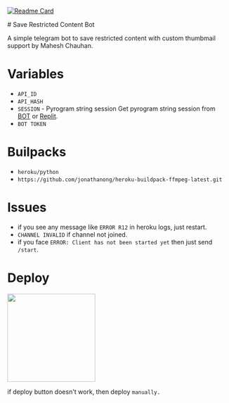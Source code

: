 [![Readme Card](https://github-readme-stats.vercel.app/api/pin/?username=groupdcbots&repo=savecontentbot&theme=tokyonight)](https://github.com/groupdcbots/savecontentbot&bg_color=#24292F)


</h1># Save Restricted Content Bot

A simple telegram bot to save restricted content with custom thumbmail support by Mahesh Chauhan.

# Variables

- `API_ID`
- `API_HASH`
- `SESSION` - Pyrogram string session
Get pyrogram string session from [BOT](https://t.me/SessionStringGeneratorZBot) or [Replit](https://replit.com/@dashezup/generate-pyrogram-session-string).
- `BOT TOKEN` 

# Builpacks

- `heroku/python`
- `https://github.com/jonathanong/heroku-buildpack-ffmpeg-latest.git`

# Issues
- if you see any message like `ERROR R12` in heroku logs, just restart. 
- `CHANNEL INVALID` if channel not joined. 
- if you face `ERROR: Client has not been started yet` then just send `/start`.

# Deploy
<p><a href="https://heroku.com/deploy"> <img src="https://img.shields.io/badge/Deploy%20To%20Heroku-blueviolet?style=for-the-badge&logo=heroku" width="200""/></a></p>

if deploy button doesn't work, then deploy `manually.`
